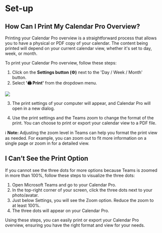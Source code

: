# Set-up

## How Can I Print My Calendar Pro Overview?

Printing your Calendar Pro overview is a straightforward process that allows you to have a physical or PDF copy of your calendar. The content being printed will depend on your current calendar view, whether it's set to day, week, or month.

To print your Calendar Pro overview, follow these steps:

1. Click on the **Settings button (⚙️)** next to the 'Day / Week / Month' button.
2. Select **'🖨️ Print'** from the dropdown menu.

<div class="intercom-container"><img src="/assets/img/teams-pro/image_110.png"></div>

3. The print settings of your computer will appear, and Calendar Pro will open in a new dialog.
   

4. Use the print settings and the Teams zoom to change the format of the print. You can choose to print or export your calendar view to a PDF file.

ℹ️ **Note:** Adjusting the zoom level in Teams can help you format the print view as needed. For example, you can zoom out to fit more information on a single page or zoom in for a detailed view.

## I Can’t See the Print Option

If you cannot see the three dots for more options because Teams is zoomed in more than 100%, follow these steps to visualize the three dots:

1. Open Microsoft Teams and go to your Calendar Pro.
2. In the top-right corner of your screen, click the three dots next to your photo/avatar.
3. Just below Settings, you will see the Zoom option. Reduce the zoom to at least 100%.
4. The three dots will appear on your Calendar Pro.

Using these steps, you can easily print or export your Calendar Pro overview, ensuring you have the right format and view for your needs.

<Intercom />
<Clarity />
<GoogleAnalytics />


